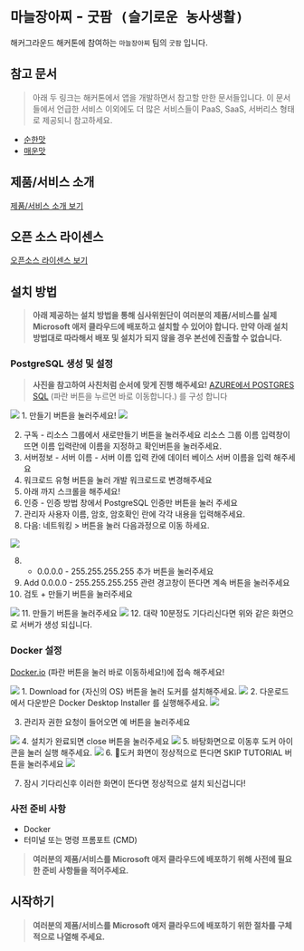 # `마늘장아찌` - `굿팜 (슬기로운 농사생활)`

해커그라운드 해커톤에 참여하는 `마늘장아찌` 팀의 `굿팜` 입니다.

## 참고 문서

> 아래 두 링크는 해커톤에서 앱을 개발하면서 참고할 만한 문서들입니다. 이 문서들에서 언급한 서비스 이외에도 더 많은 서비스들이 PaaS, SaaS, 서버리스 형태로 제공되니 참고하세요.

- [순한맛](./REFERENCES_BASIC.md)
- [매운맛](./REFERENCES_ADVANCED.md)

## 제품/서비스 소개

<!-- 아래 링크는 지우지 마세요 -->
[제품/서비스 소개 보기](TOPIC.md)
<!-- 위 링크는 지우지 마세요 -->

## 오픈 소스 라이센스

<!-- 아래 링크는 지우지 마세요 -->
[오픈소스 라이센스 보기](./LICENSE)
<!-- 위 링크는 지우지 마세요 -->

## 설치 방법

> **아래 제공하는 설치 방법을 통해 심사위원단이 여러분의 제품/서비스를 실제 Microsoft 애저 클라우드에 배포하고 설치할 수 있어야 합니다. 만약 아래 설치 방법대로 따라해서 배포 및 설치가 되지 않을 경우 본선에 진출할 수 없습니다.**

### PostgreSQL 생성 및 설정

> **사진을 참고하여 사친처럼 순서에 맞게 진행 해주세요!**
[AZURE에서 POSTGRES SQL](https://portal.azure.com/#browse/Microsoft.DBforPostgreSQL%2Fservers) (파란 버튼을 누르면 바로 이동합니다.) 를 구성 합니다 

<img src="images/dbchap1.png"/>
1. 만들기 버튼을 눌러주세요! 

<img src="images/dbchap2.png"/>

2. 구독 - 리소스 그룹에서 새로만들기 버튼을 눌러주세요 리소스 그룹 이름 입력창이 뜨면 이름 입력란에 이름을 지정하고 확인버튼을 눌러주세요.
3. 서버정보 - 서버 이름 - 서버 이름 입력 칸에 데이터 베이스 서버 이름을 입력 해주세요
4. 워크로드 유형 버튼을 눌러 개발 워크로드로 변경해주세요
5. 아래 까지 스크롤을 해주세요!
6. 인증 - 인증 방법 창에서 PostgreSQL 인증만 버튼을 눌러 주세요
7. 관리자 사용자 이름, 암호, 암호확인 란에 각각 내용을 입력해주세요.
8. 다음: 네트워킹 > 버튼을 눌러 다음과정으로 이동 하세요.

<img src="images/dbchap25.png"/>

8. + 0.0.0.0 - 255.255.255.255 추가 버튼을 눌러주세요
9. Add 0.0.0.0 - 255.255.255.255 관련 경고창이 뜬다면 계속 버튼을 눌러주세요
10. 검토 + 만들기 버튼을 눌러주세요

<img src="images/dbchap3.png"/>
11. 만들기 버튼을 눌러주세요

<img src="images/dbchap4.png"/>
12. 대략 10분정도 기다리신다면 위와 같은 화면으로 서버가 생성 되십니다.

### Docker 설정

[Docker.io](https://www.docker.com/) (파란 버튼을 눌러 바로 이동하세요!)에 접속 해주세요!


<img src="images/Docker1.png"/>
1. Download for {자신의 OS} 버튼을 눌러 도커를 설치해주세요.

<img src="images/Docker2.png"/>
2. 다운로드에서 다운받은 Docker Desktop Installer 를 실행해주세요.


<img src="images/dockerins1.png"/>

3. 관리자 권한 요청이 들어오면 예 버튼을 눌러주세요

<img src="images/dockerins2.png"/>
4. 설치가 완료되면 close 버튼을 눌러주세요
  
<img src="images/icon.png"/>
5. 바탕화면으로 이동후 도커 아이콘을 눌러 실행 해주세요.

<img src="images/dockerins3.png"/>
6. 도커 화면이 정상적으로 뜬다면 SKIP TUTORIAL 버튼을 눌러주세요

<img src="images/dockerins4.png"/>

7. 잠시 기다리신후 이러한 화면이 뜬다면 정상적으로 설치 되신겁니다!



### 사전 준비 사항
- Docker
- 터미널 또는 명령 프롬포트 (CMD)
  
> **여러분의 제품/서비스를 Microsoft 애저 클라우드에 배포하기 위해 사전에 필요한 준비 사항들을 적어주세요.**

## 시작하기

> **여러분의 제품/서비스를 Microsoft 애저 클라우드에 배포하기 위한 절차를 구체적으로 나열해 주세요.**
